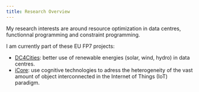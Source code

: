 ```yaml
---
title: Research Overview
---
```


My research interests are around resource optimization in data centres, functionnal programming and constraint programming.

I am currently part of these EU FP7 projects:

* [DC4Cities](http://projects.dc4cities.eu/): better use of renewable energies (solar, wind, hydro) in data centres.  
* [iCore](http://www.iot-icore.eu/): use cognitive technologies to adress the heterogeneity of the vast amount of object interconnected in the Internet of Things (IoT) paradigm.
